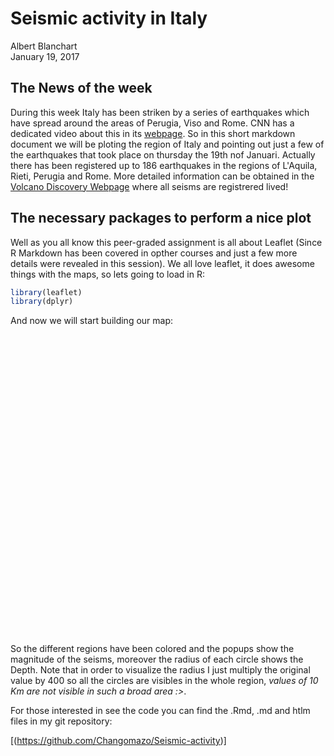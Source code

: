 # Seismic activity in Italy
Albert Blanchart  
January 19, 2017  



## The News of the week

During this week Italy has been striken by a series of earthquakes which have spread around the areas of Perugia, Viso and Rome. CNN has a dedicated video about this in its [webpage](http://edition.cnn.com/2016/10/31/europe/italy-earthquake-norcia-explainer/). So in this short markdown document we will be ploting the region of Italy and pointing out just a few of the earthquakes that took place on thursday the 19th nof Januari. Actually there has been registered up to 186 earthquakes in the regions of L'Aquila, Rieti, Perugia and Rome. More detailed information can be obtained in the [Volcano Discovery Webpage](https://www.volcanodiscovery.com/earthquakes/italy.html) where all seisms are registrered lived!

## The necessary packages to perform a nice plot
Well as you all know this peer-graded assignment is all about Leaflet (Since R Markdown has been covered in opther courses and just a few more details were revealed in this session). We all love leaflet, it does awesome things with the maps, so lets going to load in R:

```r
library(leaflet)
library(dplyr)
```
And now we will start building our map:
<!--html_preserve--><div id="htmlwidget-ea182ce3ef63c800f241" style="width:672px;height:480px;" class="leaflet html-widget"></div>
<script type="application/json" data-for="htmlwidget-ea182ce3ef63c800f241">{"x":{"calls":[{"method":"addTiles","args":["http://{s}.tile.openstreetmap.org/{z}/{x}/{y}.png",null,null,{"minZoom":0,"maxZoom":18,"maxNativeZoom":null,"tileSize":256,"subdomains":"abc","errorTileUrl":"","tms":false,"continuousWorld":false,"noWrap":false,"zoomOffset":0,"zoomReverse":false,"opacity":1,"zIndex":null,"unloadInvisibleTiles":null,"updateWhenIdle":null,"detectRetina":false,"reuseTiles":false,"attribution":"&copy; <a href=\"http://openstreetmap.org\">OpenStreetMap\u003c/a> contributors, <a href=\"http://creativecommons.org/licenses/by-sa/2.0/\">CC-BY-SA\u003c/a>"}]},{"method":"addMarkers","args":[[42.5252,42.5685,42.5793,42.59,42.5793,42.8337,43.0252,42.9017],[13.3118,13.2728,13.3018,13.3,13.2893,12.9652,13.0358,13.1917],null,null,null,{"clickable":true,"draggable":false,"keyboard":true,"title":"","alt":"","zIndexOffset":0,"opacity":1,"riseOnHover":false,"riseOffset":250},["magnitude: 2","magnitude: 2.1","magnitude: 2","magnitude: 3.4","magnitude: 2.5","magnitude: 2.2","magnitude: 2.8","magnitude: 2.8"],null,null]},{"method":"addCircles","args":[[42.5252,42.5685,42.5793,42.59,42.5793,42.8337,43.0252,42.9017],[13.3118,13.2728,13.3018,13.3,13.2893,12.9652,13.0358,13.1917],[4760,6320,5320,4000,4120,4680,3400,3880],null,null,{"lineCap":null,"lineJoin":null,"clickable":true,"pointerEvents":null,"className":"","stroke":true,"color":["red","red","blue","green","blue","orange","purple","orange"],"weight":5,"opacity":0.5,"fill":true,"fillColor":["red","red","blue","green","blue","orange","purple","orange"],"fillOpacity":0.2,"dashArray":null},null]},{"method":"addLegend","args":[{"colors":["red","blue","green","orange","purple"],"labels":["L`Aquila","Rieti","Rome","Macerata","Perugia"],"na_color":null,"na_label":"NA","opacity":0.5,"position":"topright","type":"unknown","title":null,"extra":null,"layerId":null,"className":"info legend"}]}],"limits":{"lat":[42.5252,43.0252],"lng":[12.9652,13.3118]}},"evals":[],"jsHooks":[]}</script><!--/html_preserve-->

So the different regions have been colored and the popups show the magnitude of the seisms, moreover the radius of each circle shows the Depth. Note that in order to visualize the radius I just multiply the original value by 400 so all the circles are visibles in the whole region, *values of 10 Km are not visible in such a broad area :>*.

For those interested in see the code you can find the .Rmd, .md and htlm files in my git repository:

[(https://github.com/Changomazo/Seismic-activity)]
